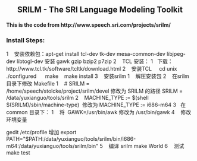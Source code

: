 <h2 align='center'>  SRILM - The SRI Language Modeling Toolkit </h2>
<h4> This is the code from http://www.speech.sri.com/projects/srilm/ </h4>

<h3> Install Steps: </h3>
1    安装依赖包：apt-get
install tcl-dev tk-dev mesa-common-dev libjpeg-dev libtogl-dev
安装 gawk gzip bzip2 p7zip 
2    TCL 安装：
1   下载： http://www.tcl.tk/software/tcltk/download.html
2    安装TCL
    cd unix
   ./configured   
   make
   make install
3   
安装srilm
1   
解压安装包
2   
在srilm目录下修改
Makefile
1   
# SRILM =
/home/speech/stolcke/project/srilm/devel 修改为 SRILM 的路径 SRILM =
/data/yuxianguo/tools/srilm
2   
MACHINE_TYPE := $(shell
$(SRILM)/sbin/machine-type)  修改为 MACHINE_TYPE := i686-m64
3  
在 common 目录下：
1   
将 
GAWK=/usr/bin/awk 修改为 /usr/bin/gawk
4   
修改环境变量

gedit /etc/profile 增加 export
PATH="$PATH:/data/yuxianguo/tools/srilm/bin/i686-m64:/data/yuxianguo/tools/srilm/bin"
5    编译 srilm
make World
6    测试
make test



